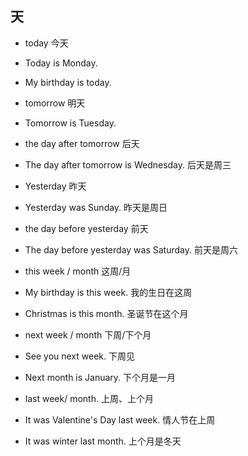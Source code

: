 ## 天
* today 今天
* Today is Monday. 
* My birthday is today.
* tomorrow 明天
* Tomorrow is Tuesday.
* the day after tomorrow 后天
* The day after tomorrow is Wednesday. 后天是周三
* Yesterday 昨天
* Yesterday was Sunday. 昨天是周日
* the day before yesterday 前天
* The day before yesterday was Saturday. 前天是周六

* this week / month 这周/月
* My birthday is this week. 我的生日在这周
* Christmas is this month. 圣诞节在这个月
* next week / month 下周/下个月
* See you next week. 下周见
* Next month is January. 下个月是一月
* last week/ month. 上周、上个月
* It was Valentine's Day last week. 情人节在上周
* It was winter last month. 上个月是冬天
